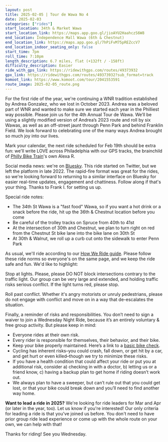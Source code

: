 ```yaml
---
layout: post
title: 2025-02-05 | Tour de Wawa No 4
date: 2025-02-03
categories: ["rides"]
start_location: 34th & Market Wawa
start_location_link: https://maps.app.goo.gl/jioAYU2HaahczS6W8
end_location: Independence Mall Wawa (6th & Chestnut)
end_location_link: https://maps.app.goo.gl/7hPiFvM75pREZccV7
end_location_indoor_seating_only: false
start_time: 7pm
roll_time: 7:10pm
length_description: 6.7 miles, flat (+132ft / -158ft)
difficulty_description: Easier
ride_with_gps_link: https://ridewithgps.com/routes/49373932
gpx_link: https://ridewithgps.com/routes/49373932?sub_format=track
komoot_link: https://www.komoot.com/tour/2041553591
route_image: 2025-02-05_route.png
---
```


For the first ride of the year, we're continuing a WNR tradition established by Andrea Gonzalez, who we lost in October 2023. Andrea was a beloved part of WNR and wanted to make sure we started each year in the Philliest way possible. Please join us for the 4th Annual Tour de Wawa. We’ll be using a slightly modified version of Andrea’s 2023 route and roll by six Wawas, as well as an off-street jaunt through Penn Park and behind Franklin Field. We look forward to celebrating one of the many ways Andrea brought so much joy into our lives.

Mark your calendar, the next ride scheduled for Feb 19th should be extra fun: we'll write LOVE across Philadelphia with our GPS tracks, the brainchild of [Philly Bike Train](https://www.instagram.com/phillybiketrain/)'s own Alexa R.

Social media news: we're on [Bluesky](https://bsky.app/profile/wednightrides.org). This ride started on Twitter, but we left the platform in late 2022. The rapid-fire format was great for the rides, so we're looking forward to returning to a similar interface on Bluesky for easier real-time updates, engagement and chattiness. Follow along if that's your thing. Thanks to Frank I. for setting us up.

Special ride notes:

* The 34th St Wawa is a "fast food" Wawa, so if you want a hot drink or a snack before the ride, hit up the 36th & Chestnut location before you come 
* Be careful of the trolley tracks on Spruce from 40th to 41st
* At the intersection of 30th and Chestnut, we plan to turn right on red from the Chestnut St bike lane into the bike lane on 30th St
* At 30th & Walnut, we roll up a curb cut onto the sidewalk to enter Penn Park

As usual, we'll ride according to our [How We Ride guide](/how-we-ride). Please follow these ride norms so everyone's on the same page, and we keep the ride safe and fun. We'd like to highlight:

Stop at lights. Please, please DO NOT block intersections contrary to the traffic light. Our group can be very large and extended, and holding traffic risks serious conflict. If the light turns red, please stop.

Roll past conflict. Whether it's angry motorists or unruly pedestrians, please do not engage with conflict and move on in a way that de-escalates the situation.

Finally, a reminder of risks and responsibilities. You don’t need to sign a waiver to join a Wednesday Night Ride, because it’s an entirely voluntary & free group activity. But please keep in mind:

* Everyone rides at their own risk.
* Every rider is responsible for themselves, their behavior, and their bike.
* Keep your bike properly maintained. Here’s a link to a [basic bike check](https://bikepgh.org/2017/03/09/bike-video-abc-quick-check/).
* Cycling has inherent risks–you could crash, fall down, or get hit by a car, and get hurt or even killed–though we try to minimize these risks.
* If you have a health condition that could affect your ride or put you at additional risk, consider a) checking in with a doctor, b) letting us or a friend know, c) having a backup plan to get home if riding doesn’t work out.
* We always plan to have a sweeper, but can’t rule out that you could get lost, or that your bike could break down and you’ll need to find another way home.

**Want to lead a ride in 2025?** We're looking for ride leaders for Mar and Apr (or later in the year, too). Let us know if you're interested! Our only criteria for leading a ride is that you've joined us before. You don't need to have prior group ride lead experience or come up with the whole route on your own, we can help with that!

Thanks for riding! See you Wednesday.
